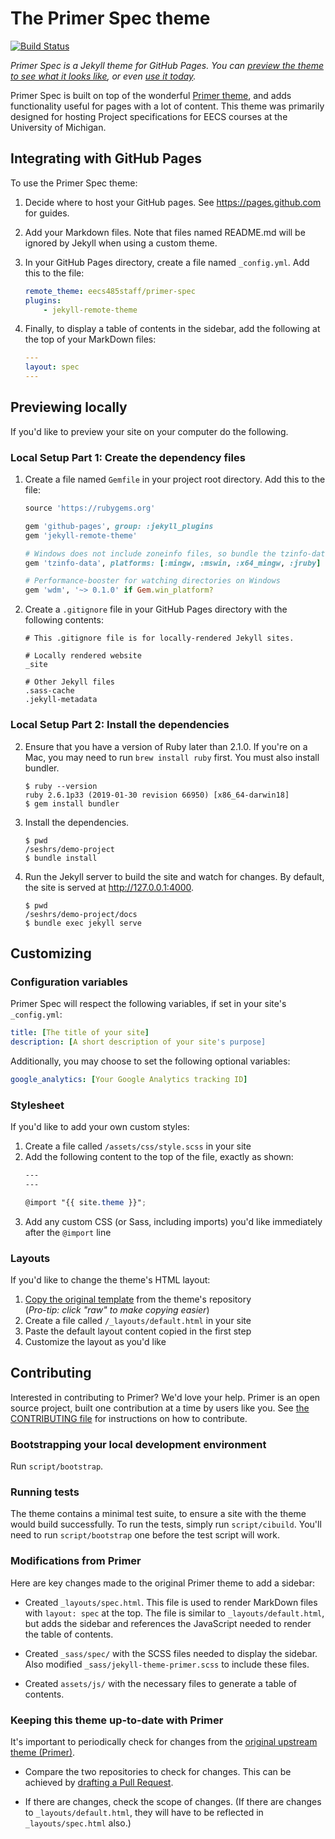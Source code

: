 # The Primer Spec theme

[![Build Status](https://travis-ci.com/eecs485staff/primer-spec.svg?branch=master)](https://travis-ci.com/eecs485staff/primer-spec)

*Primer Spec is a Jekyll theme for GitHub Pages. You can [preview the theme to see what it looks like](http://eecs485staff.github.io/primer-spec), or even [use it today](#usage).*

Primer Spec is built on top of the wonderful [Primer theme](https://github.com/pages-themes/primer), and adds functionality useful for pages with a lot of content. This theme was primarily designed for hosting Project specifications for EECS courses at the University of Michigan.

## Integrating with GitHub Pages

To use the Primer Spec theme:

1. Decide where to host your GitHub pages. See https://pages.github.com for guides.

2. Add your Markdown files. Note that files named README.md will be ignored by Jekyll when using a custom theme.

3. In your GitHub Pages directory, create a file named `_config.yml`. Add this to the file:

    ```yml
    remote_theme: eecs485staff/primer-spec
    plugins:
        - jekyll-remote-theme
    ```

4. Finally, to display a table of contents in the sidebar, add the following at the top of your MarkDown files:

    ```yml
    ---
    layout: spec
    ---
    ```


## Previewing locally

If you'd like to preview your site on your computer do the following.

### Local Setup Part 1: Create the dependency files

1. Create a file named `Gemfile` in your project root directory. Add this to the file:

    ```ruby
    source 'https://rubygems.org'

    gem 'github-pages', group: :jekyll_plugins
    gem 'jekyll-remote-theme'

    # Windows does not include zoneinfo files, so bundle the tzinfo-data gem
    gem 'tzinfo-data', platforms: [:mingw, :mswin, :x64_mingw, :jruby]

    # Performance-booster for watching directories on Windows
    gem 'wdm', '~> 0.1.0' if Gem.win_platform?
    ```

2. Create a `.gitignore` file in your GitHub Pages directory with the following contents:

    ```gitignore
    # This .gitignore file is for locally-rendered Jekyll sites.

    # Locally rendered website
    _site

    # Other Jekyll files
    .sass-cache
    .jekyll-metadata
    ```

### Local Setup Part 2: Install the dependencies

2. Ensure that you have a version of Ruby later than 2.1.0. If you're on a Mac, you may need to run `brew install ruby` first. You must also install bundler.

    ```console
    $ ruby --version
    ruby 2.6.1p33 (2019-01-30 revision 66950) [x86_64-darwin18]
    $ gem install bundler
    ```

3. Install the dependencies.

    ```console
    $ pwd
    /seshrs/demo-project
    $ bundle install
    ```

4. Run the Jekyll server to build the site and watch for changes. By default, the site is served at http://127.0.0.1:4000.

    ```console
    $ pwd
    /seshrs/demo-project/docs
    $ bundle exec jekyll serve
    ```


## Customizing

### Configuration variables

Primer Spec will respect the following variables, if set in your site's `_config.yml`:

```yml
title: [The title of your site]
description: [A short description of your site's purpose]
```

Additionally, you may choose to set the following optional variables:

```yml
google_analytics: [Your Google Analytics tracking ID]
```

### Stylesheet

If you'd like to add your own custom styles:

1. Create a file called `/assets/css/style.scss` in your site
2. Add the following content to the top of the file, exactly as shown:
    ```scss
    ---
    ---

    @import "{{ site.theme }}";
    ```
3. Add any custom CSS (or Sass, including imports) you'd like immediately after the `@import` line

### Layouts

If you'd like to change the theme's HTML layout:

1. [Copy the original template](https://github.com/pages-themes/primer/blob/master/_layouts/default.html) from the theme's repository<br />(*Pro-tip: click "raw" to make copying easier*)
2. Create a file called `/_layouts/default.html` in your site
3. Paste the default layout content copied in the first step
4. Customize the layout as you'd like

## Contributing

Interested in contributing to Primer? We'd love your help. Primer is an open source project, built one contribution at a time by users like you. See [the CONTRIBUTING file](docs/CONTRIBUTING.md) for instructions on how to contribute.

### Bootstrapping your local development environment

Run `script/bootstrap`.

### Running tests

The theme contains a minimal test suite, to ensure a site with the theme would build successfully. To run the tests, simply run `script/cibuild`. You'll need to run `script/bootstrap` one before the test script will work.

### Modifications from Primer

Here are key changes made to the original Primer theme to add a sidebar:

- Created `_layouts/spec.html`. This file is used to render MarkDown files with `layout: spec` at the top. The file is similar to `_layouts/default.html`, but adds the sidebar and references the JavaScript needed to render the table of contents.

- Created `_sass/spec/` with the SCSS files needed to display the sidebar. Also modified `_sass/jekyll-theme-primer.scss` to include these files.

- Created `assets/js/` with the necessary files to generate a table of contents.

### Keeping this theme up-to-date with Primer

It's important to periodically check for changes from the [original upstream theme (Primer)](https://github.com/pages-themes/primer).

- Compare the two repositories to check for changes. This can be achieved by [drafting a Pull Request](https://github.com/eecs485staff/primer-spec/compare/master...pages-themes:master).

- If there are changes, check the scope of changes. (If there are changes to `_layouts/default.html`, they will have to be reflected in `_layouts/spec.html` also.)
